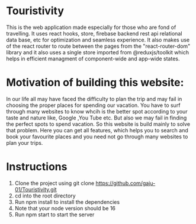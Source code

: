 # Touristivity
This is the web application made especially for those who are fond of travelling. It uses react hooks, store, firebase backend rest api relational data base, etc for optimization 
and seamless experience. It also makes use of the react router to route between the pages from the "react-router-dom" library and it also uses a single store imported 
from @reduxjs/toolkit which helps in efficient managment of component-wide and app-wide states.
# Motivation of building this website:
In our life all may have faced the difficulty to plan the trip and may fail in choosing the proper places for spending our vacation. You have to surf through many websites to know
whcih is the better spot according to your taste and nature like, Google ,You Tube etc. But also we may fail in finding the perfect spots to spend vacation. So this website is 
build mainly to solve that problem. Here you can get all features, which helps you to search and book your favourite places and you need not go through many websites to plan 
your trips. 
# Instructions
1. Clone the project using git clone https://github.com/gaju-01/Touristivity.git
2. cd into the root directory
3. Run npm install to install the dependencies
4. Note that your node version should be 16
5. Run npm start to start the server
